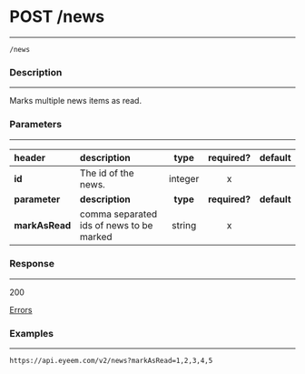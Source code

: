 # POST /news 
***
`/news`

### Description
***
Marks multiple news items as read.


### Parameters
***

|header| description| type |required? |default|
|:---------|:--------------|:----------:|:------------:|:------------:|
|**id**|The id of the news.|integer|x||
|**parameter**| **description**| **type** |**required?** |**default**|
|**markAsRead**|comma separated ids of news to be marked|string|x||


### Response
***

200

[Errors](../../resources/errors.md#files)
### Examples
***

`https://api.eyeem.com/v2/news?markAsRead=1,2,3,4,5`




 